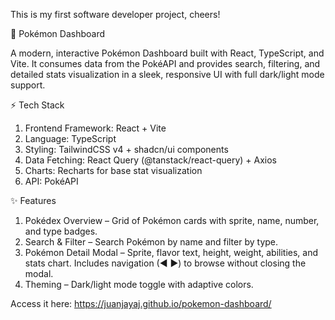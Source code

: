 This is my first software developer project, cheers!

🐉 Pokémon Dashboard

A modern, interactive Pokémon Dashboard built with React, TypeScript, and Vite. It consumes data from the PokéAPI and provides search, filtering, and detailed stats visualization in a sleek, responsive UI with full dark/light mode support.

⚡ Tech Stack
1. Frontend Framework: React + Vite
2. Language: TypeScript
3. Styling: TailwindCSS v4 + shadcn/ui components
4. Data Fetching: React Query (@tanstack/react-query) + Axios
5. Charts: Recharts for base stat visualization
6. API: PokéAPI

✨ Features
1. Pokédex Overview – Grid of Pokémon cards with sprite, name, number, and type badges.
2. Search & Filter – Search Pokémon by name and filter by type.
3. Pokémon Detail Modal – Sprite, flavor text, height, weight, abilities, and stats chart. Includes navigation (◀ ▶) to browse without closing the modal.
4. Theming – Dark/light mode toggle with adaptive colors.

Access it here:
https://juanjayaj.github.io/pokemon-dashboard/
